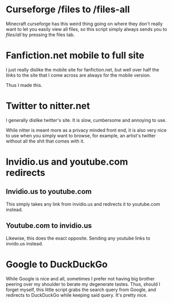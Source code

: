 # Curseforge /files to /files-all

Minecraft curseforge has this weird thing going on where they don't really want to let you easily view all files, so this script simply always sends you to *files/all* by pressing the files tab.

# Fanfiction.net mobile to full site

I just really dislike the mobile site for fanfiction.net, but well over half the links to the site that I come across are always for the mobile version.

Thus I made this.

# Twitter to nitter.net

I generally dislike twitter's site. It is slow, cumbersome and annoying to use.

While nitter is meant more as a privacy minded front end, it is also very nice to use when you simply want to browse, for example, an artist's twitter without all the shit that comes with it.

# Invidio.us and youtube.com redirects

## Invidio.us to youtube.com

This simply takes any link from invidio.us and redirects it to youtube.com instead.

## Youtube.com to invidio.us

Likewise, this does the exact opposite. Sending any youtube links to invido.us instead.

# Google to DuckDuckGo

While Google is nice and all, sometimes I prefer not having big brother peering over my shoulder to berate my degenerate tastes. Thus, should I forget myself, this little script grabs the search query from Google, and redirects to DuckDuckGo while keeping said query. It's pretty nice.
